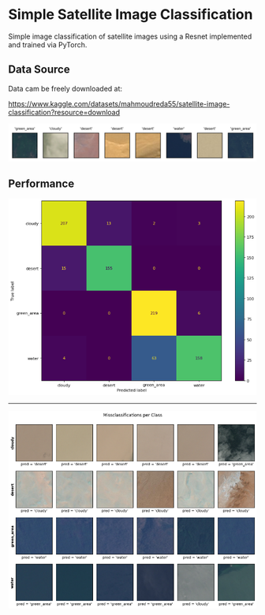 # Simple Satellite Image Classification

Simple image classification of satellite images using a Resnet implemented and trained via PyTorch.

## Data Source

Data cam be freely downloaded at: 

https://www.kaggle.com/datasets/mahmoudreda55/satellite-image-classification?resource=download

![](./images/training_samples.png)

## Performance

![](./images/confusion_matrix.png)

-----------------

![](./images/missclassifications_per_class.png)
